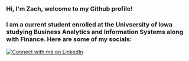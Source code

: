 ### Hi, I'm Zach, welcome to my Github profile!

### I am a current student enrolled at the Univsersity of Iowa studying Business Analytics and Information Systems along with Finance. Here are some of my socials:

[![Connect with me on LinkedIn](https://img.shields.io/badge/LinkedIn--_.svg?style=social&logo=linkedin&colorB=0077B5)](https://www.linkedin.com/in/zach-morel/)



<!--
**zmorel/zmorel** is a ✨ _special_ ✨ repository because its `README.md` (this file) appears on your GitHub profile.

Here are some ideas to get you started:

- 🔭 I’m currently working on ...
- 🌱 I’m currently learning ...
- 👯 I’m looking to collaborate on ...
- 🤔 I’m looking for help with ...
- 💬 Ask me about ...
- 📫 How to reach me: ...
- 😄 Pronouns: ...
- ⚡ Fun fact: ...
-->
